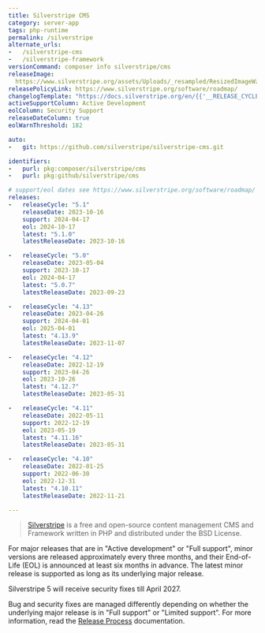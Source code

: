 ```yaml
---
title: Silverstripe CMS
category: server-app
tags: php-runtime
permalink: /silverstripe
alternate_urls:
-   /silverstripe-cms
-   /silverstripe-framework
versionCommand: composer info silverstripe/cms
releaseImage: 
  https://www.silverstripe.org/assets/Uploads/_resampled/ResizedImageWzYwMCwzOTdd/CMS-5-Support-Timeline-May-2023.png
releasePolicyLink: https://www.silverstripe.org/software/roadmap/
changelogTemplate: "https://docs.silverstripe.org/en/{{'__RELEASE_CYCLE__'|split:'.'|first}}/changelogs/__RELEASE_CYCLE__.0/"
activeSupportColumn: Active Development
eolColumn: Security Support
releaseDateColumn: true
eolWarnThreshold: 182

auto:
-   git: https://github.com/silverstripe/silverstripe-cms.git

identifiers:
-   purl: pkg:composer/silverstripe/cms
-   purl: pkg:github/silverstripe/cms

# support/eol dates see https://www.silverstripe.org/software/roadmap/
releases:
-   releaseCycle: "5.1"
    releaseDate: 2023-10-16
    support: 2024-04-17
    eol: 2024-10-17
    latest: "5.1.0"
    latestReleaseDate: 2023-10-16

-   releaseCycle: "5.0"
    releaseDate: 2023-05-04
    support: 2023-10-17
    eol: 2024-04-17
    latest: "5.0.7"
    latestReleaseDate: 2023-09-23

-   releaseCycle: "4.13"
    releaseDate: 2023-04-26
    support: 2024-04-01
    eol: 2025-04-01
    latest: "4.13.9"
    latestReleaseDate: 2023-11-07

-   releaseCycle: "4.12"
    releaseDate: 2022-12-19
    support: 2023-04-26
    eol: 2023-10-26
    latest: "4.12.7"
    latestReleaseDate: 2023-05-31

-   releaseCycle: "4.11"
    releaseDate: 2022-05-11
    support: 2022-12-19
    eol: 2023-05-19
    latest: "4.11.16"
    latestReleaseDate: 2023-05-31

-   releaseCycle: "4.10"
    releaseDate: 2022-01-25
    support: 2022-06-30
    eol: 2022-12-31
    latest: "4.10.11"
    latestReleaseDate: 2022-11-21

---
```


> [Silverstripe](https://www.silverstripe.org/) is a free and open-source content management CMS and Framework written in PHP and distributed under the BSD License.

For major releases that are in "Active development" or "Full support", minor versions are released approximately every three months, and their End-of-Life (EOL) is announced at least six months in advance. The latest minor release is supported as long as its underlying major release.

Silverstripe 5 will receive security fixes till April 2027.

Bug and security fixes are managed differently depending on whether the underlying major release is in "Full support" or "Limited support". For more information, read the [Release Process](https://docs.silverstripe.org/en/5/contributing/release_process/) documentation.
